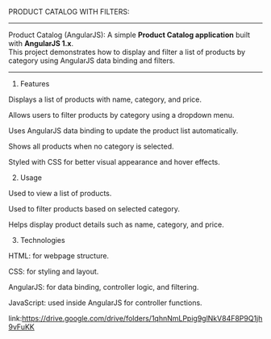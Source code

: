 PRODUCT CATALOG WITH FILTERS:
******************************

Product Catalog (AngularJS):
       A simple **Product Catalog application** built with **AngularJS 1.x**.  
This project demonstrates how to display and filter a list of products by category using AngularJS data binding and filters. 

------------------------------------------


1) Features

Displays a list of products with name, category, and price.

Allows users to filter products by category using a dropdown menu.

Uses AngularJS data binding to update the product list automatically.

Shows all products when no category is selected.

Styled with CSS for better visual appearance and hover effects.




2) Usage

Used to view a list of products.

Used to filter products based on selected category.

Helps display product details such as name, category, and price.




3) Technologies

HTML: for webpage structure.

CSS: for styling and layout.

AngularJS: for data binding, controller logic, and filtering.

JavaScript: used inside AngularJS for controller functions.



link:https://drive.google.com/drive/folders/1qhnNmLPpig9glNkV84F8P9Q1jh9vFuKK
